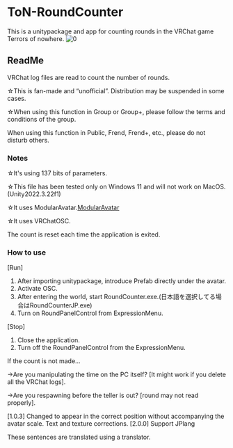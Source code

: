 # ToN-RoundCounter
This is a unitypackage and app for counting rounds in the VRChat game Terrors of nowhere.
![0](https://github.com/user-attachments/assets/92ede42e-bc19-45e6-a349-9104a4216827)

## ReadMe
VRChat log files are read to count the number of rounds.

☆This is fan-made and “unofficial”. Distribution may be suspended in some cases.

☆When using this function in Group or Group+, please follow the terms and conditions of the group.

When using this function in Public, Frend, Frend+, etc., please do not disturb others.


### Notes

☆It's using 137 bits of parameters.

☆This file has been tested only on Windows 11 and will not work on MacOS.(Unity2022.3.22f1)

☆It uses ModularAvatar.[ModularAvatar](https://modular-avatar.nadena.dev)

☆It uses VRChatOSC.

The count is reset each time the application is exited.


### How to use
[Run]
1. After importing unitypackage, introduce Prefab directly under the avatar.
2. Activate OSC.
3. After entering the world, start RoundCounter.exe.(日本語を選択してる場合はRoundCounterJP.exe)
4. Turn on RoundPanelControl from ExpressionMenu.

[Stop]
1. Close the application.
2. Turn off the RoundPanelControl from the ExpressionMenu.

If the count is not made...

→Are you manipulating the time on the PC itself? [It might work if you delete all the VRChat logs].

→Are you respawning before the teller is out? [round may not read properly].




[1.0.3]
Changed to appear in the correct position without accompanying the avatar scale.
Text and texture corrections.
[2.0.0]
Support JPlang

These sentences are translated using a translator.
